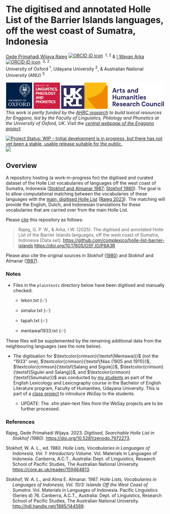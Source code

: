The digitised and annotated Holle List of the Barrier Islands languages,
off the west coast of Sumatra, Indonesia
================
[Gede Primahadi Wijaya
Rajeg](https://www.ling-phil.ox.ac.uk/people/gede-rajeg)
<a itemprop="sameAs" content="https://orcid.org/0000-0002-2047-8621" href="https://orcid.org/0000-0002-2047-8621" target="orcid.widget" rel="noopener noreferrer" style="vertical-align:top;"><img src="https://orcid.org/sites/default/files/images/orcid_16x16.png" style="width:1em;margin-right:.5em;" alt="ORCID iD icon"></a><sup>1,</sup>
<sup>2</sup> & [I Wayan
Arka](https://researchers.anu.edu.au/researchers/arka-iww)
<a itemprop="sameAs" content="https://orcid.org/0000-0002-2819-6186" href="https://orcid.org/0000-0002-2819-6186" target="orcid.widget" rel="noopener noreferrer" style="vertical-align:top;"><img src="https://orcid.org/sites/default/files/images/orcid_16x16.png" style="width:1em;margin-right:.5em;" alt="ORCID iD icon"></a><sup>3,</sup>
<sup>2</sup> </br>University of Oxford <sup>1</sup>, Udayana University
<sup>2</sup>, & Australian National University (ANU) <sup>3</sup>

<!-- README.md is generated from README.Rmd. Please edit that file -->
<!-- badges: start -->

[<img
src="https://raw.githubusercontent.com/engganolang/digitised-holle-list/main/file-oxweb-logo.gif"
width="84" alt="The University of Oxford" />](https://www.ox.ac.uk/)
[<img
src="https://raw.githubusercontent.com/engganolang/digitised-holle-list/main/file-lingphil.png"
width="83"
alt="Faculty of Linguistics, Philology and Phonetics, the University of Oxford" />](https://www.ling-phil.ox.ac.uk/)
[<img
src="https://raw.githubusercontent.com/engganolang/digitised-holle-list/main/file-ahrc.png"
width="325" alt="Arts and Humanities Research Council (AHRC)" />](https://www.ukri.org/councils/ahrc/)
</br>*This work is partly funded by the [AHRC
research](https://gtr.ukri.org/projects?ref=AH%2FW007290%2F1) to build
lexical resources for Enggano, led by the Faculty of Linguistics,
Philology and Phonetics at the University of Oxford, UK. Visit the
[central webpage of the Enggano
project](https://enggano.ling-phil.ox.ac.uk/)*.

[![Project Status: WIP – Initial development is in progress, but there
has not yet been a stable, usable release suitable for the
public.](https://www.repostatus.org/badges/latest/wip.svg)](https://www.repostatus.org/#wip)
[![](https://img.shields.io/badge/OSF-10.17605/OSF.IO/P8A3R-green.svg)](https://doi.org/10.17605/OSF.IO/P8A3R)

<!-- badges: end -->

## Overview

A repository hosting (a work-in-progress for) the digitised and curated
dataset of the Holle List vocabularies of languages off the west coast
of Sumatra, Indonesia ([Stokhof and Almanar 1987](#ref-holle1987);
[Stokhof 1980](#ref-holleli1980)). The goal is to allow computational
matching between the vocabularies of these languages with the [main,
digitised Holle
List](https://engganolang.github.io/digitised-holle-list/) ([Rajeg
2023](#ref-rajeg2023)). The matching will provide the English, Dutch,
and Indonesian translations for these vocabularies that are carried over
from the main Holle List.

Please
[cite](https://github.com/complexico/holle-list-barrier-islands/blob/main/CITATION.cff)
this repository as follows:

> Rajeg, G. P. W., & Arka, I W. (2025). The digitised and annotated
> Holle List of the Barrier Islands languages, off the west coast of
> Sumatra, Indonesia \[Data set\].
> <https://github.com/complexico/holle-list-barrier-islands>
> <https://doi.org/10.17605/OSF.IO/P8A3R>

Please also cite the original sources in Stokhof
([1980](#ref-holleli1980)) and Stokhof and Almanar
([1987](#ref-holle1987)).

### Notes

- Files in the `plaintexts` directory below have been digitised and
  manually checked:

  - lekon.txt (✅)

  - simalur.txt (✅)

  - tapah.txt (✅)

  - mentawai1933.txt (✅)

These files will be supplemented by the remaining additional data from
the neighbouring languages (see the note below).

- The digitisation for $\textcolor{crimson}{\textsf{Mentawai}}$ (not the
  “1933” one), $\textcolor{crimson}{\textsf{Nias (1905 and 1911)}}$,
  $\textcolor{crimson}{\textsf{Salang and Sigule}}$,
  $\textcolor{crimson}{\textsf{Sigulei and Salang}}$, and
  $\textcolor{crimson}{\textsf{Seumalur}}$ was conducted by [my
  students](https://github.com/complexico/lexico-holle-list-barrier-islands?tab=readme-ov-file#student-contributors)
  as part of the English Lexicology and Lexicography course in the
  Bachelor of English Literature program, Faculty of Humanities, Udayana
  University. This is part of a [class
  project](https://github.com/complexico/lexico-holle-list-barrier-islands)
  to introduce *WeSay* to the students.

  - UPDATE: The .sfm plain-text files from the WeSay projects are to be
    further processed.

### References

<div id="refs" class="references csl-bib-body hanging-indent">

<div id="ref-rajeg2023" class="csl-entry">

Rajeg, Gede Primahadi Wijaya. 2023. *Digitised, Searchable Holle List in
Stokhof (1980)*. <https://doi.org/10.5281/zenodo.7972273>.

</div>

<div id="ref-holleli1980" class="csl-entry">

Stokhof, W. A. L., ed. 1980. *Holle Lists, Vocabularies in Languages of
Indonesia, Vol. 1: Introductory Volume*. Vol. Materials in Languages of
Indonesia. Canberra, A.C.T., Australia: Dept. of Linguistics, Research
School of Pacific Studies, The Australian National University.
<https://core.ac.uk/reader/159464813>.

</div>

<div id="ref-holle1987" class="csl-entry">

Stokhof, W. A. L., and Alma E. Almanar. 1987. *Holle Lists, Vocabularies
in Languages of Indonesia, Vol. 10/3: Islands Off the West Coast of
Sumatra*. Vol. Materials in Languages of Indonesia. Pacific Linguistics
(Series d) 76. Canberra, A.C.T., Australia: Dept. of Linguistics,
Research School of Pacific Studies, The Australian National University.
<http://hdl.handle.net/1885/144589>.

</div>

</div>
